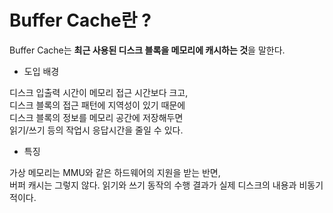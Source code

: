 # Buffer Cache란 ?

Buffer Cache는 **최근 사용된 디스크 블록을 메모리에 캐시하는 것**을 말한다.

* 도입 배경

디스크 입출력 시간이 메모리 접근 시간보다 크고,  
디스크 블록의 접근 패턴에 지역성이 있기 때문에  
디스크 블록의 정보를 메모리 공간에 저장해두면  
읽기/쓰기 등의 작업시 응답시간을 줄일 수 있다.

* 특징

가상 메모리는 MMU와 같은 하드웨어의 지원을 받는 반면,  
버퍼 캐시는 그렇지 않다. 읽기와 쓰기 동작의 수행 결과가 실제 디스크의 내용과 비동기적이다.